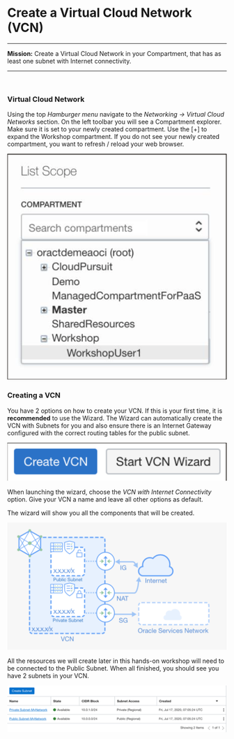 # Create a Virtual Cloud Network (VCN)

---

**Mission:** Create a Virtual Cloud Network in your Compartment, that has as least one subnet with Internet connectivity.

---
<br>

### Virtual Cloud Network

Using the top _Hamburger menu_ navigate to the _Networking -> Virtual Cloud Networks_ section. On the left toolbar you will see a Compartment explorer. Make sure it is set to your newly created compartment.
Use the [+] to expand the Workshop compartment.
If you do not see your newly created compartment, you want to refresh / reload your web browser.

![](images/compartment-explorer.png " ")

### Creating a VCN

You have 2 options on how to create your VCN. If this is your first time, it is
**recommended** to use the Wizard. The Wizard can automatically create the VCN with Subnets for you and also ensure there is an Internet Gateway configured with the correct routing tables for the public subnet.

![](images/network-wizzard.png " ")

When launching the wizard, choose the _VCN with Internet Connectivity_ option. Give your VCN a name and leave all other options as default.

The wizard will show you all the components that will be created.

![](images/vcn-example.png)

All the resources we will create later in this hands-on workshop will need to be connected to the Public Subnet. When all finished, you should see you have 2 subnets in your VCN.

![](images/subnets.png "")
